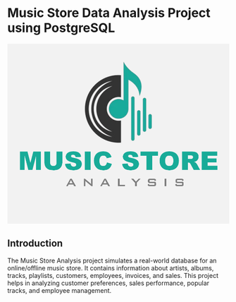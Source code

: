 # Music Store Data Analysis Project using PostgreSQL
![Music Store Logo](https://github.com/KumarBoste/Music_Store_Analysis_Project/blob/main/LOGO.png)

## Introduction
The Music Store Analysis project simulates a real-world database for an online/offline music store.
It contains information about artists, albums, tracks, playlists, customers, employees, invoices, and sales.
This project helps in analyzing customer preferences, sales performance, popular tracks, and employee management.
